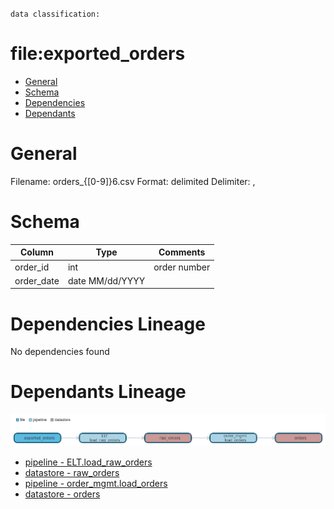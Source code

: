 `data classification: `

# file:exported_orders

- [General](#general)
- [Schema](#schema)
- [Dependencies](#dependencies)
- [Dependants](#dependants)

# General <a name="general"></a>


Filename: orders_{[0-9]}6.csv
Format: delimited
Delimiter: ,

# Schema <a name="schema"></a>
| Column    | Type        | Comments |
| --------- | ----------- | -------- |
| order_id | int  | order number |
| order_date | date MM/dd/YYYY |  |

# Dependencies Lineage <a name="dependencies"></a>

No dependencies found

# Dependants Lineage <a name="dependants"></a>

![image](./dependants.png)
- [pipeline - ELT.load_raw_orders](https://github.com/datayoga-io/lineage/blob/main/example/output//pipelines/ELT/load_raw_orders/load_raw_orders.md)
- [datastore - raw_orders](https://github.com/datayoga-io/lineage/blob/main/example/output//datastores/raw_orders/raw_orders.md)
- [pipeline - order_mgmt.load_orders](https://github.com/datayoga-io/lineage/blob/main/example/output//pipelines/order_mgmt/load_orders/load_orders.md)
- [datastore - orders](https://github.com/datayoga-io/lineage/blob/main/example/output//datastores/orders/orders.md)



